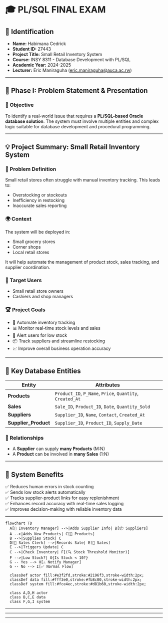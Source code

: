 # 🎓 PL/SQL FINAL EXAM

## 👤 Identification
- **Name:** Habimana Cedrick  
- **Student ID:** 27443  
- **Project Title:** Small Retail Inventory System  
- **Course:** INSY 8311 - Database Development with PL/SQL  
- **Academic Year:** 2024-2025  
- **Lecturer:** Eric Maniraguha (eric.maniraguha@auca.ac.rw)  

---

## 🚀 Phase I: Problem Statement & Presentation

### 📌 Objective
To identify a real-world issue that requires a **PL/SQL-based Oracle database solution**. The system must involve multiple entities and complex logic suitable for database development and procedural programming.

---

## 💡 Project Summary: Small Retail Inventory System

### 📖 Problem Definition
Small retail stores often struggle with manual inventory tracking. This leads to:
- Overstocking or stockouts
- Inefficiency in restocking
- Inaccurate sales reporting

### 🌍 Context
The system will be deployed in:
- Small grocery stores
- Corner shops
- Local retail stores

It will help automate the management of product stock, sales tracking, and supplier coordination.

### 🎯 Target Users
- Small retail store owners
- Cashiers and shop managers

### 🏆 Project Goals
- 🛒 Automate inventory tracking  
- 📊 Monitor real-time stock levels and sales  
- 🔔 Alert users for low stock  
- 📦 Track suppliers and streamline restocking  
- 📈 Improve overall business operation accuracy  

---

## 🧩 Key Database Entities

| Entity             | Attributes                                                                 |
|--------------------|----------------------------------------------------------------------------|
| **Products**        | `Product_ID`, `P_Name`, `Price`, `Quantity`, `Created_At`                 |
| **Sales**           | `Sale_ID`, `Product_ID`, `Date`, `Quantity_Sold`                           |
| **Suppliers**       | `Supplier_ID`, `Name`, `Contact`, `Created_At`                       |
| **Supplier_Product**| `Supplier_ID`, `Product_ID`, `Supply_Date`                                 |

### 🔗 Relationships
- A **Supplier** can supply **many Products** (M:N)  
- A **Product** can be involved in **many Sales** (1:N)  

---

## 💎 System Benefits
✅ Reduces human errors in stock counting  
✅ Sends low stock alerts automatically  
✅ Tracks supplier-product links for easy replenishment  
✅ Enhances record accuracy with real-time sales logging  
✅ Improves decision-making with reliable inventory data  

---

```mermaid
flowchart TD
  A[🧍 Inventory Manager] -->|Adds Supplier Info| B[📦 Suppliers]
  A -->|Adds New Products| C[🛒 Products]
  B -->|Supplies Stock| C
  D[🧾 Sales Clerk] -->|Records Sale| E[🧾 Sales]
  E -->|Triggers Update| C
  C -->|Check Inventory| F[(🔍 Stock Threshold Monitor)]
  F -->|Low Stock?| G{Is Stock < 10?}
  G -- Yes --> H[⚠️ Notify Manager]
  G -- No --> I[✅ Normal Flow]

  classDef actor fill:#e3f2fd,stroke:#2196f3,stroke-width:2px;
  classDef data fill:#fff3e0,stroke:#fb8c00,stroke-width:2px;
  classDef system fill:#fce4ec,stroke:#d81b60,stroke-width:2px;

  class A,D,H actor
  class B,C,E data
  class F,G,I system
```

---


---
---
